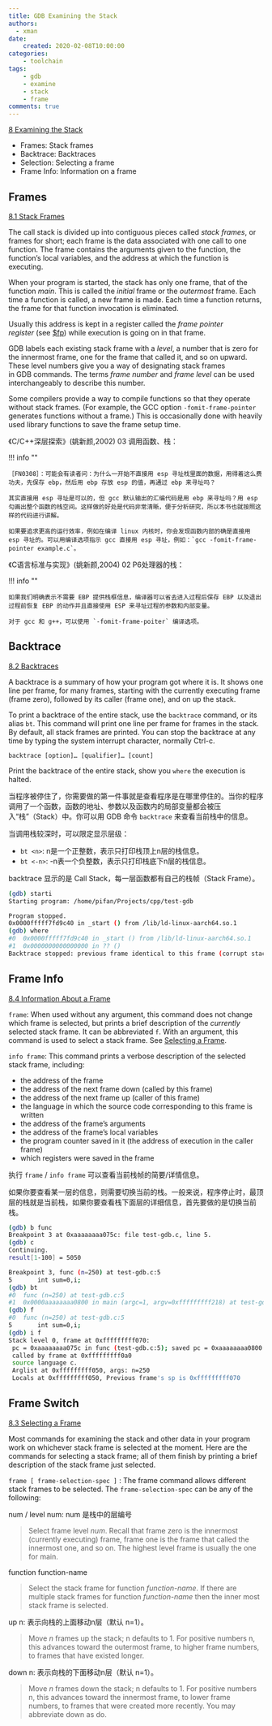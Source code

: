 ```yaml
---
title: GDB Examining the Stack
authors:
  - xman
date:
    created: 2020-02-08T10:00:00
categories:
    - toolchain
tags:
    - gdb
    - examine
    - stack
    - frame
comments: true
---
```


[8 Examining the Stack](https://sourceware.org/gdb/current/onlinedocs/gdb.html/Stack.html#Stack)

*   Frames: Stack frames
*   Backtrace: Backtraces
*   Selection: Selecting a frame
*   Frame Info: Information on a frame

<!-- more -->

## Frames

[8.1 Stack Frames](https://sourceware.org/gdb/current/onlinedocs/gdb.html/Frames.html#Frames)

The call stack is divided up into contiguous pieces called *stack frames*, or frames for short; each frame is the data associated with one call to one function. The frame contains the arguments given to the function, the function’s local variables, and the address at which the function is executing.

When your program is started, the stack has only one frame, that of the function *main*. This is called the *initial* frame or the *outermost* frame. Each time a function is called, a new frame is made. Each time a function returns, the frame for that function invocation is eliminated.

Usually this address is kept in a register called the *frame pointer register* (see [\$fp](https://sourceware.org/gdb/current/onlinedocs/gdb.html/Registers.html#Registers)) while execution is going on in that frame.

GDB labels each existing stack frame with a *level*, a number that is zero for the innermost frame, one for the frame that called it, and so on upward. These level numbers give you a way of designating stack frames in GDB commands. The terms *frame number* and *frame level* can be used interchangeably to describe this number.

Some compilers provide a way to compile functions so that they operate without stack frames. (For example, the GCC option `-fomit-frame-pointer` generates functions without a frame.) This is occasionally done with heavily used library functions to save the frame setup time. 

《C/C++深层探索》(姚新颜,2002) 03 调用函数、栈：

!!! info ""

    ［FN0308］：可能会有读者问：为什么一开始不直接用 esp 寻址𣏾里面的数据，用得着这么费功夫，先保存 ebp，然后用 ebp 存放 esp 的值，再通过 ebp 来寻址吗？

    其实直接用 esp 寻址是可以的，但 gcc 默认输出的汇编代码是用 ebp 来寻址吗？用 esp 勾画出整个函数的栈空间。这样做的好处是代码非常清晰，便于分析研究，所以本书也就按照这样的代码进行讲解。

    如果要追求更高的运行效率，例如在编译 linux 内核时，你会发现函数内部的确是直接用 esp 寻址的。可以用编译选项指示 gcc 直接用 esp 寻址，例如：`gcc -fomit-frame-pointer example.c`。

《C语言标准与实现》(姚新颜,2004) 02 P6处理器的栈：

!!! info ""

    如果我们明确表示不需要 EBP 提供栈框信息，编译器可以省去进入过程后保存 EBP 以及退出过程前恢复 EBP 的动作并且直接使用 ESP 来寻址过程的参数和内部变量。

    对于 gcc 和 g++，可以使用 `-fomit-frame-poiter` 编译选项。

## Backtrace

[8.2 Backtraces](https://sourceware.org/gdb/current/onlinedocs/gdb.html/Backtrace.html#Backtrace)

A backtrace is a summary of how your program got where it is. It shows one line per frame, for many frames, starting with the currently executing frame (frame zero), followed by its caller (frame one), and on up the stack.

To print a backtrace of the entire stack, use the `backtrace` command, or its alias `bt`. This command will print one line per frame for frames in the stack. By default, all stack frames are printed. You can stop the backtrace at any time by typing the system interrupt character, normally Ctrl-c.

`backtrace [option]… [qualifier]… [count]`

Print the backtrace of the entire stack, show you `where` the execution is halted.

当程序被停住了，你需要做的第一件事就是查看程序是在哪里停住的。当你的程序调用了一个函数，函数的地址、参数以及函数内的局部变量都会被压入“栈”（Stack）中。你可以用 GDB 命令 `backtrace` 来查看当前栈中的信息。

当调用栈较深时，可以限定显示层级：

- `bt <n>`: n是一个正整数，表示只打印栈顶上n层的栈信息。
- `bt <-n>`: -n表一个负整数，表示只打印栈底下n层的栈信息。

backtrace 显示的是 Call Stack，每一层函数都有自己的栈帧（Stack Frame）。

```bash
(gdb) starti
Starting program: /home/pifan/Projects/cpp/test-gdb

Program stopped.
0x0000fffff7fd9c40 in _start () from /lib/ld-linux-aarch64.so.1
(gdb) where
#0  0x0000fffff7fd9c40 in _start () from /lib/ld-linux-aarch64.so.1
#1  0x0000000000000000 in ?? ()
Backtrace stopped: previous frame identical to this frame (corrupt stack?)
```

## Frame Info

[8.4 Information About a Frame](https://sourceware.org/gdb/current/onlinedocs/gdb.html/Frame-Info.html#Frame-Info)

`frame`: When used without any argument, this command does not change which frame is selected, but prints a brief description of the *currently* selected stack frame. It can be abbreviated `f`. With an argument, this command is used to select a stack frame. See [Selecting a Frame](https://sourceware.org/gdb/current/onlinedocs/gdb.html/Selection.html#Selection).

`info frame`: This command prints a verbose description of the selected stack frame, including:

*   the address of the frame
*   the address of the next frame down (called by this frame)
*   the address of the next frame up (caller of this frame)
*   the language in which the source code corresponding to this frame is written
*   the address of the frame’s arguments
*   the address of the frame’s local variables
*   the program counter saved in it (the address of execution in the caller frame)
*   which registers were saved in the frame

执行 `frame` / `info frame` 可以查看当前栈帧的简要/详情信息。

如果你要查看某一层的信息，则需要切换当前的栈。一般来说，程序停止时，最顶层的栈就是当前栈，如果你要查看栈下面层的详细信息，首先要做的是切换当前栈。

```bash
(gdb) b func
Breakpoint 3 at 0xaaaaaaaa075c: file test-gdb.c, line 5.
(gdb) c
Continuing.
result[1-100] = 5050

Breakpoint 3, func (n=250) at test-gdb.c:5
5	    int sum=0,i;
(gdb) bt
#0  func (n=250) at test-gdb.c:5
#1  0x0000aaaaaaaa0800 in main (argc=1, argv=0xfffffffff218) at test-gdb.c:23
(gdb) f
#0  func (n=250) at test-gdb.c:5
5	    int sum=0,i;
(gdb) i f
Stack level 0, frame at 0xfffffffff070:
 pc = 0xaaaaaaaa075c in func (test-gdb.c:5); saved pc = 0xaaaaaaaa0800
 called by frame at 0xfffffffff0a0
 source language c.
 Arglist at 0xfffffffff050, args: n=250
 Locals at 0xfffffffff050, Previous frame's sp is 0xfffffffff070
```

## Frame Switch

[8.3 Selecting a Frame](https://sourceware.org/gdb/current/onlinedocs/gdb.html/Selection.html#Selection)

Most commands for examining the stack and other data in your program work on whichever stack frame is selected at the moment. Here are the commands for selecting a stack frame; all of them finish by printing a brief description of the stack frame just selected.

`frame [ frame-selection-spec ]` : The frame command allows different stack frames to be selected. The `frame-selection-spec` can be any of the following:

num / level num: num 是栈中的层编号

> Select frame level *num*. Recall that frame zero is the innermost (currently executing) frame, frame one is the frame that called the innermost one, and so on. The highest level frame is usually the one for main.

function function-name

> Select the stack frame for function *function-name*. If there are multiple stack frames for function *function-name* then the inner most stack frame is selected.

up n: 表示向栈的上面移动n层（默认 n=1）。

> Move *n* frames up the stack; n defaults to 1. For positive numbers n, this advances toward the outermost frame, to higher frame numbers, to frames that have existed longer.

down n: 表示向栈的下面移动n层（默认 n=1）。

> Move *n* frames down the stack; n defaults to 1. For positive numbers n, this advances toward the innermost frame, to lower frame numbers, to frames that were created more recently. You may abbreviate down as do.
